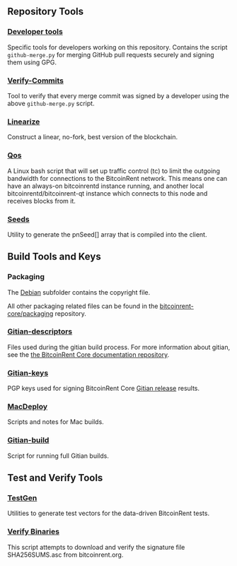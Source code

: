 Repository Tools
---------------------

### [Developer tools](/contrib/devtools) ###
Specific tools for developers working on this repository.
Contains the script `github-merge.py` for merging GitHub pull requests securely and signing them using GPG.

### [Verify-Commits](/contrib/verify-commits) ###
Tool to verify that every merge commit was signed by a developer using the above `github-merge.py` script.

### [Linearize](/contrib/linearize) ###
Construct a linear, no-fork, best version of the blockchain.

### [Qos](/contrib/qos) ###

A Linux bash script that will set up traffic control (tc) to limit the outgoing bandwidth for connections to the BitcoinRent network. This means one can have an always-on bitcoinrentd instance running, and another local bitcoinrentd/bitcoinrent-qt instance which connects to this node and receives blocks from it.

### [Seeds](/contrib/seeds) ###
Utility to generate the pnSeed[] array that is compiled into the client.

Build Tools and Keys
---------------------

### Packaging ###
The [Debian](/contrib/debian) subfolder contains the copyright file.

All other packaging related files can be found in the [bitcoinrent-core/packaging](https://github.com/bitcoinrent-core/packaging) repository.

### [Gitian-descriptors](/contrib/gitian-descriptors) ###
Files used during the gitian build process. For more information about gitian, see the [the BitcoinRent Core documentation repository](https://github.com/bitcoinrent-core/docs).

### [Gitian-keys](/contrib/gitian-keys)
PGP keys used for signing BitcoinRent Core [Gitian release](/doc/release-process.md) results.

### [MacDeploy](/contrib/macdeploy) ###
Scripts and notes for Mac builds. 

### [Gitian-build](/contrib/gitian-build.py) ###
Script for running full Gitian builds.

Test and Verify Tools 
---------------------

### [TestGen](/contrib/testgen) ###
Utilities to generate test vectors for the data-driven BitcoinRent tests.

### [Verify Binaries](/contrib/verifybinaries) ###
This script attempts to download and verify the signature file SHA256SUMS.asc from bitcoinrent.org.
